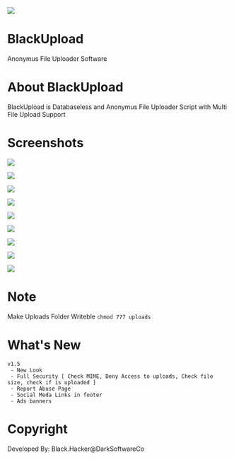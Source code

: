 ![](https://6.top4top.net/p_13364786m1.png)
# BlackUpload
Anonymus File Uploader Software

# About BlackUpload
BlackUpload is Databaseless and Anonymus File Uploader Script with Multi File Upload Support

# Screenshots
![](https://i.imgur.com/i7SnEwa.png)

![](https://i.imgur.com/pWKDo6V.png)

![](https://i.imgur.com/mqGnodq.png)

![](https://i.imgur.com/JdKxCxJ.png)

![](https://i.imgur.com/DZND3lv.png)

![](https://i.imgur.com/lseHWRz.png)

![](https://i.imgur.com/W7t2mSw.png)

![](https://i.imgur.com/pDiP2Re.png)

![](https://i.imgur.com/nWiwh6C.png)

# Note
Make Uploads Folder Writeble ``` chmod 777 uploads ```

# What's New
```
v1.5
 - New Look
 - Full Security [ Check MIME, Deny Access to uploads, Check file size, check if is uploaded ]
 - Report Abuse Page
 - Social Meda Links in footer
 - Ads banners
```
# Copyright
Developed By: Black.Hacker@DarkSoftwareCo
